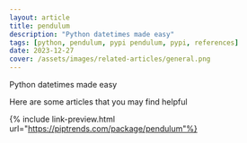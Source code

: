 ```yaml
---
layout: article
title: pendulum
description: "Python datetimes made easy"
tags: [python, pendulum, pypi pendulum, pypi, references]
date: 2023-12-27
cover: /assets/images/related-articles/general.png
---
```


Python datetimes made easy

Here are some articles that you may find helpful

{% include link-preview.html url="https://piptrends.com/package/pendulum"%}